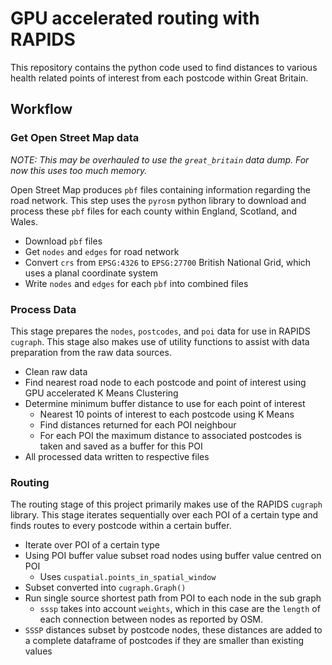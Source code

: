 # GPU accelerated routing with RAPIDS

This repository contains the python code used to find distances to various health related points of interest from each postcode within Great Britain.

## Workflow

### Get Open Street Map data

_NOTE: This may be overhauled to use the `great_britain` data dump. For now this uses too much memory._

Open Street Map produces `pbf` files containing information regarding the road network. This step uses the `pyrosm` python library to download and process these `pbf` files for each county within England, Scotland, and Wales.

* Download `pbf` files
* Get `nodes` and `edges` for road network
* Convert `crs` from `EPSG:4326` to `EPSG:27700` British National Grid, which uses a planal coordinate system
* Write `nodes` and `edges` for each `pbf` into combined files

### Process Data

This stage prepares the `nodes`, `postcodes`, and `poi` data for use in RAPIDS `cugraph`. This stage also makes use of utility functions to assist with data preparation from the raw data sources.

* Clean raw data
* Find nearest road node to each postcode and point of interest using GPU accelerated K Means Clustering
* Determine minimum buffer distance to use for each point of interest
  * Nearest 10 points of interest to each postcode using K Means
  * Find distances returned for each POI neighbour
  * For each POI the maximum distance to associated postcodes is taken and saved as a buffer for this POI
* All processed data written to respective files

### Routing

The routing stage of this project primarily makes use of the RAPIDS `cugraph` library. This stage iterates sequentially over each POI of a certain type and finds routes to every postcode within a certain buffer.

* Iterate over POI of a certain type
* Using POI buffer value subset road nodes using buffer value centred on POI
  * Uses `cuspatial.points_in_spatial_window`
* Subset converted into `cugraph.Graph()`
* Run single source shortest path from POI to each node in the sub graph
  * `sssp` takes into account `weights`, which in this case are the `length` of each connection between nodes as reported by OSM.
* `SSSP` distances subset by postcode nodes, these distances are added to a complete dataframe of postcodes if they are smaller than existing values

